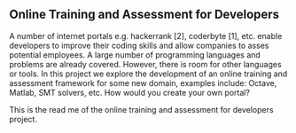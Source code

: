 ## Online Training and Assessment for Developers

A number of internet portals e.g. hackerrank [2], coderbyte [1], etc. enable developers
to improve their coding skills and allow companies to asses potential employees. A large
number of programming languages and problems are already covered. However, there
is room for other languages or tools.
In this project we explore the development of an online training and assessment
framework for some new domain, examples include: Octave, Matlab, SMT solvers, etc.
How would you create your own portal?

This is the read me of the online training and assessment for developers project.

<!--

**Here are some ideas to get you started:**

🙋‍♀️ A short introduction - what is your organization all about?
🌈 Contribution guidelines - how can the community get involved?
👩‍💻 Useful resources - where can the community find your docs? Is there anything else the community should know?
🍿 Fun facts - what does your team eat for breakfast?
🧙 Remember, you can do mighty things with the power of [Markdown](https://docs.github.com/github/writing-on-github/getting-started-with-writing-and-formatting-on-github/basic-writing-and-formatting-syntax)
-->
